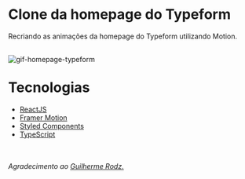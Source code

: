 <h1>Clone da homepage do Typeform</h1>

<p>Recriando as animações da homepage do Typeform utilizando Motion.</p>

<img style="margin-top: 16px" alt="gif-homepage-typeform" src="">

<h1 style="margin-top: 32px">Tecnologias</h1>
<ul>
    <li><a href="https://reactjs.org/" target="_blank">ReactJS</a></li>
    <li><a href="https://www.framer.com/motion/" target="_blank">Framer Motion</a></li>
    <li><a href="https://styled-components.com/" target="_blank">Styled Components</a></li>
    <li><a href="https://www.typescriptlang.org/" target="_blank">TypeScript</a></li>
</ul>

 <h6 style="margin-top: 48px">Agradecimento ao <a href="https://github.com/guilhermerodz">Guilherme Rodz.</a></h6>